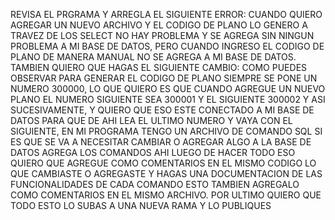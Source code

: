 REVISA EL PRGRAMA Y ARREGLA EL SIGUIENTE ERROR:
CUANDO QUIERO AGREGAR UN NUEVO ARCHIVO Y EL CODIGO DE PLANO LO GENERO A TRAVEZ DE LOS SELECT NO HAY PROBLEMA Y SE AGREGA SIN NINGUN PROBLEMA A MI BASE DE DATOS, PERO CUANDO INGRESO EL CODIGO DE PLANO DE MANERA MANUAL NO SE AGREGA A MI BASE DE DATOS.
TAMBIEN QUIERO QUE HAGAS EL SIGUIENTE CAMBIO:
COMO PUEDES OBSERVAR PARA GENERAR EL CODIGO DE PLANO SIEMPRE SE PONE UN NUMERO 300000, LO QUE QUIERO ES QUE CUANDO AGREGUE UN NUEVO PLANO EL NUMERO SIGUIENTE SEA 300001 Y EL SIGUIENTE 300002 Y ASI SUCESIVAMENTE, Y QUIERO QUE ESO ESTE CONECTADO A MI BASE DE DATOS PARA QUE DE AHI LEA EL ULTIMO NUMERO Y VAYA CON EL SIGUIENTE, EN MI PROGRAMA TENGO UN ARCHIVO DE COMANDO SQL SI ES QUE SE VA A NECESITAR CAMBIAR O AGREGAR ALGO A LA BASE DE DATOS AGREGA LOS COMANDOS AHI
LUEGO DE HACER TODO ESO QUIERO QUE AGREGUE COMO COMENTARIOS EN EL MISMO CODIGO LO QUE CAMBIASTE O AGREGASTE Y HAGAS UNA DOCUMENTACION DE LAS FUNCIONALIDADES DE CADA COMANDO ESTO TAMBIEN AGREGALO COMO COMENTARIOS EN EL MISMO ARCHIVO.
POR ULTIMO QUIERO QUE TODO ESTO LO SUBAS A UNA NUEVA RAMA Y LO PUBLIQUES

